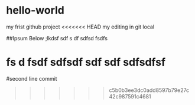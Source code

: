 # hello-world
my frist github project
<<<<<<< HEAD
my editing in git local

##Ipsum Below
;lkdsf 
sdf s
df
 sdfsd fsdfs 


 fs
 d fsdf
  sdfsdf sdf sdf
  sdfsdfsf
=======
#second line commit
>>>>>>> c5b0b3ee3dc0add8597b79e27c42c987591c4681
